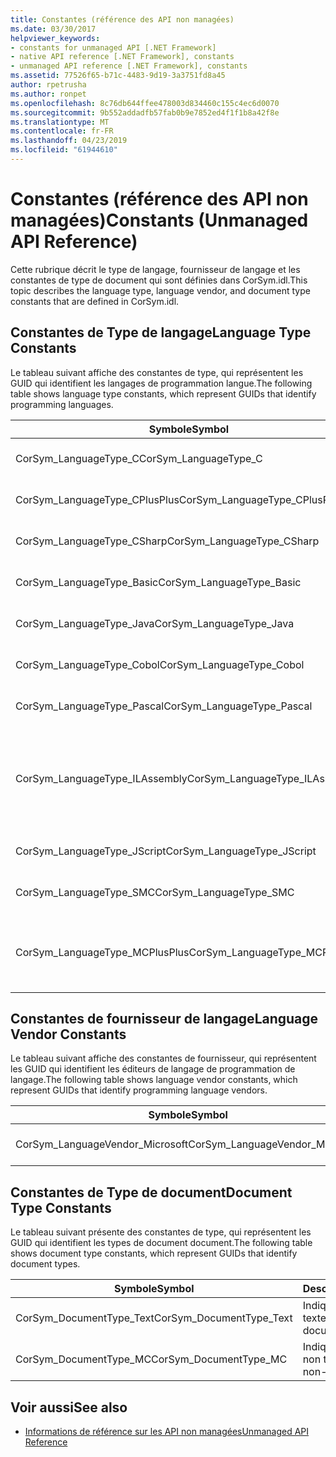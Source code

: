 ```yaml
---
title: Constantes (référence des API non managées)
ms.date: 03/30/2017
helpviewer_keywords:
- constants for unmanaged API [.NET Framework]
- native API reference [.NET Framework], constants
- unmanaged API reference [.NET Framework], constants
ms.assetid: 77526f65-b71c-4483-9d19-3a3751fd8a45
author: rpetrusha
ms.author: ronpet
ms.openlocfilehash: 8c76db644ffee478003d834460c155c4ec6d0070
ms.sourcegitcommit: 9b552addadfb57fab0b9e7852ed4f1f1b8a42f8e
ms.translationtype: MT
ms.contentlocale: fr-FR
ms.lasthandoff: 04/23/2019
ms.locfileid: "61944610"
---
```

# <a name="constants-unmanaged-api-reference"></a><span data-ttu-id="ca967-102">Constantes (référence des API non managées)</span><span class="sxs-lookup"><span data-stu-id="ca967-102">Constants (Unmanaged API Reference)</span></span>
<span data-ttu-id="ca967-103">Cette rubrique décrit le type de langage, fournisseur de langage et les constantes de type de document qui sont définies dans CorSym.idl.</span><span class="sxs-lookup"><span data-stu-id="ca967-103">This topic describes the language type, language vendor, and document type constants that are defined in CorSym.idl.</span></span>  
  
## <a name="language-type-constants"></a><span data-ttu-id="ca967-104">Constantes de Type de langage</span><span class="sxs-lookup"><span data-stu-id="ca967-104">Language Type Constants</span></span>  
 <span data-ttu-id="ca967-105">Le tableau suivant affiche des constantes de type, qui représentent les GUID qui identifient les langages de programmation langue.</span><span class="sxs-lookup"><span data-stu-id="ca967-105">The following table shows language type constants, which represent GUIDs that identify programming languages.</span></span>  
  
|<span data-ttu-id="ca967-106">Symbole</span><span class="sxs-lookup"><span data-stu-id="ca967-106">Symbol</span></span>|<span data-ttu-id="ca967-107">Description</span><span class="sxs-lookup"><span data-stu-id="ca967-107">Description</span></span>|  
|------------|-----------------|  
|<span data-ttu-id="ca967-108">CorSym_LanguageType_C</span><span class="sxs-lookup"><span data-stu-id="ca967-108">CorSym_LanguageType_C</span></span>|<span data-ttu-id="ca967-109">Indique le langage C.</span><span class="sxs-lookup"><span data-stu-id="ca967-109">Indicates the C language.</span></span>|  
|<span data-ttu-id="ca967-110">CorSym_LanguageType_CPlusPlus</span><span class="sxs-lookup"><span data-stu-id="ca967-110">CorSym_LanguageType_CPlusPlus</span></span>|<span data-ttu-id="ca967-111">Indique le langage C++.</span><span class="sxs-lookup"><span data-stu-id="ca967-111">Indicates the C++ language.</span></span>|  
|<span data-ttu-id="ca967-112">CorSym_LanguageType_CSharp</span><span class="sxs-lookup"><span data-stu-id="ca967-112">CorSym_LanguageType_CSharp</span></span>|<span data-ttu-id="ca967-113">Indique le C# langage.</span><span class="sxs-lookup"><span data-stu-id="ca967-113">Indicates the C# language.</span></span>|  
|<span data-ttu-id="ca967-114">CorSym_LanguageType_Basic</span><span class="sxs-lookup"><span data-stu-id="ca967-114">CorSym_LanguageType_Basic</span></span>|<span data-ttu-id="ca967-115">Indique la langue de base.</span><span class="sxs-lookup"><span data-stu-id="ca967-115">Indicates the Basic language.</span></span>|  
|<span data-ttu-id="ca967-116">CorSym_LanguageType_Java</span><span class="sxs-lookup"><span data-stu-id="ca967-116">CorSym_LanguageType_Java</span></span>|<span data-ttu-id="ca967-117">Indique le langage Java.</span><span class="sxs-lookup"><span data-stu-id="ca967-117">Indicates the Java language.</span></span>|  
|<span data-ttu-id="ca967-118">CorSym_LanguageType_Cobol</span><span class="sxs-lookup"><span data-stu-id="ca967-118">CorSym_LanguageType_Cobol</span></span>|<span data-ttu-id="ca967-119">Indique le langage COBOL.</span><span class="sxs-lookup"><span data-stu-id="ca967-119">Indicates the COBOL language.</span></span>|  
|<span data-ttu-id="ca967-120">CorSym_LanguageType_Pascal</span><span class="sxs-lookup"><span data-stu-id="ca967-120">CorSym_LanguageType_Pascal</span></span>|<span data-ttu-id="ca967-121">Indique le langage Pascal.</span><span class="sxs-lookup"><span data-stu-id="ca967-121">Indicates the Pascal language.</span></span>|  
|<span data-ttu-id="ca967-122">CorSym_LanguageType_ILAssembly</span><span class="sxs-lookup"><span data-stu-id="ca967-122">CorSym_LanguageType_ILAssembly</span></span>|<span data-ttu-id="ca967-123">Indique le code d’assembly de Microsoft intermediate language (MSIL).</span><span class="sxs-lookup"><span data-stu-id="ca967-123">Indicates the Microsoft intermediate language (MSIL) assembly code.</span></span>|  
|<span data-ttu-id="ca967-124">CorSym_LanguageType_JScript</span><span class="sxs-lookup"><span data-stu-id="ca967-124">CorSym_LanguageType_JScript</span></span>|<span data-ttu-id="ca967-125">Indique le langage JScript.</span><span class="sxs-lookup"><span data-stu-id="ca967-125">Indicates the JScript language.</span></span>|  
|<span data-ttu-id="ca967-126">CorSym_LanguageType_SMC</span><span class="sxs-lookup"><span data-stu-id="ca967-126">CorSym_LanguageType_SMC</span></span>|<span data-ttu-id="ca967-127">Indique le langage SMC.</span><span class="sxs-lookup"><span data-stu-id="ca967-127">Indicates the SMC language.</span></span>|  
|<span data-ttu-id="ca967-128">CorSym_LanguageType_MCPlusPlus</span><span class="sxs-lookup"><span data-stu-id="ca967-128">CorSym_LanguageType_MCPlusPlus</span></span>|<span data-ttu-id="ca967-129">Indique le langage C++ activé pour le .NET Framework.</span><span class="sxs-lookup"><span data-stu-id="ca967-129">Indicates the C++ language enabled for the .NET Framework.</span></span>|  
  
## <a name="language-vendor-constants"></a><span data-ttu-id="ca967-130">Constantes de fournisseur de langage</span><span class="sxs-lookup"><span data-stu-id="ca967-130">Language Vendor Constants</span></span>  
 <span data-ttu-id="ca967-131">Le tableau suivant affiche des constantes de fournisseur, qui représentent les GUID qui identifient les éditeurs de langage de programmation de langage.</span><span class="sxs-lookup"><span data-stu-id="ca967-131">The following table shows language vendor constants, which represent GUIDs that identify programming language vendors.</span></span>  
  
|<span data-ttu-id="ca967-132">Symbole</span><span class="sxs-lookup"><span data-stu-id="ca967-132">Symbol</span></span>|<span data-ttu-id="ca967-133">Description</span><span class="sxs-lookup"><span data-stu-id="ca967-133">Description</span></span>|  
|------------|-----------------|  
|<span data-ttu-id="ca967-134">CorSym_LanguageVendor_Microsoft</span><span class="sxs-lookup"><span data-stu-id="ca967-134">CorSym_LanguageVendor_Microsoft</span></span>|<span data-ttu-id="ca967-135">Indique à Microsoft.</span><span class="sxs-lookup"><span data-stu-id="ca967-135">Indicates Microsoft.</span></span>|  
  
## <a name="document-type-constants"></a><span data-ttu-id="ca967-136">Constantes de Type de document</span><span class="sxs-lookup"><span data-stu-id="ca967-136">Document Type Constants</span></span>  
 <span data-ttu-id="ca967-137">Le tableau suivant présente des constantes de type, qui représentent les GUID qui identifient les types de document document.</span><span class="sxs-lookup"><span data-stu-id="ca967-137">The following table shows document type constants, which represent GUIDs that identify document types.</span></span>  
  
|<span data-ttu-id="ca967-138">Symbole</span><span class="sxs-lookup"><span data-stu-id="ca967-138">Symbol</span></span>|<span data-ttu-id="ca967-139">Description</span><span class="sxs-lookup"><span data-stu-id="ca967-139">Description</span></span>|  
|------------|-----------------|  
|<span data-ttu-id="ca967-140">CorSym_DocumentType_Text</span><span class="sxs-lookup"><span data-stu-id="ca967-140">CorSym_DocumentType_Text</span></span>|<span data-ttu-id="ca967-141">Indique un document texte.</span><span class="sxs-lookup"><span data-stu-id="ca967-141">Indicates a text document.</span></span>|  
|<span data-ttu-id="ca967-142">CorSym_DocumentType_MC</span><span class="sxs-lookup"><span data-stu-id="ca967-142">CorSym_DocumentType_MC</span></span>|<span data-ttu-id="ca967-143">Indique un document non textuels.</span><span class="sxs-lookup"><span data-stu-id="ca967-143">Indicates a non-text document.</span></span>|  
  
## <a name="see-also"></a><span data-ttu-id="ca967-144">Voir aussi</span><span class="sxs-lookup"><span data-stu-id="ca967-144">See also</span></span>

- [<span data-ttu-id="ca967-145">Informations de référence sur les API non managées</span><span class="sxs-lookup"><span data-stu-id="ca967-145">Unmanaged API Reference</span></span>](../../../docs/framework/unmanaged-api/index.md)
